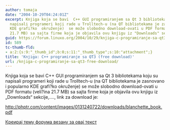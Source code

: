 ```yaml
---
author: tomaja
date: "2004-10-29T04:24:01Z"
excerpt: Knjiga koja se bavi  C++ GUI programiranjem sa Qt 3 bibliotekama koju su
  napisali programeri koji rade u Trolltech-u (na QT bibliotekama je zasnovano i popularno
  KDE grafi?ko  okruženje)  se može slobodno download-ovati u PDF formatu (veli?ina
  21.7 MB) sa sajta firme koja je objavila ovu knjigu iz "Downloads" sekcije,..
guid: https://forum.linuxo.org/2004/10/29/knjiga-c-programiranje-sa-qt3-free-download/
id: 589
tc-thumb-fld:
- a:2:{s:9:"_thumb_id";b:0;s:11:"_thumb_type";s:10:"attachment";}
title: 'Knjiga: C++ programiranje sa QT3 (free download)'
url: /knjiga-c-programiranje-sa-qt3-free-download/
---
```

Knjiga koja se bavi C++ GUI programiranjem sa Qt 3 bibliotekama koju su napisali programeri koji rade u Trolltech-u (na QT bibliotekama je zasnovano i popularno KDE grafi?ko okruženje) se može slobodno download-ovati u PDF formatu (veli?ina 21.7 MB) sa sajta firme koja je objavila ovu knjigu iz &#8222;Downloads&#8220; sekcije,..<!--break-->.., link za download je:

  
<http://phptr.com/content/images/0131240722/downloads/blanchette_book.pdf>

[Креирај тему форума везану за овај текст](https://linuxo.org/nova-tema-na-forumu/?se_pid=589)